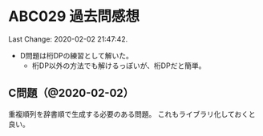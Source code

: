 # ABC029 過去問感想

Last Change: 2020-02-02 21:47:42.

- D問題は桁DPの練習として解いた。
  - 桁DP以外の方法でも解けるっぽいが、桁DPだと簡単。

## C問題（@2020-02-02）

重複順列を辞書順で生成する必要のある問題。
これもライブラリ化しておくと良い。

